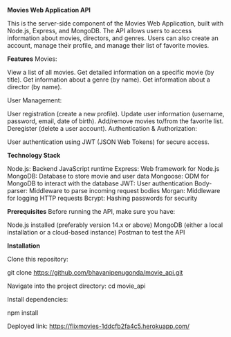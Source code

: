 
**Movies Web Application API**

This is the server-side component of the Movies Web Application, built with Node.js, Express, and MongoDB. The API allows users to access information about movies, directors, and genres. Users can also create an account, manage their profile, and manage their list of favorite movies.


**Features**
Movies:

View a list of all movies.
Get detailed information on a specific movie (by title).
Get information about a genre (by name).
Get information about a director (by name).

User Management:

User registration (create a new profile).
Update user information (username, password, email, date of birth).
Add/remove movies to/from the favorite list.
Deregister (delete a user account).
Authentication & Authorization:

User authentication using JWT (JSON Web Tokens) for secure access.

**Technology Stack**

Node.js: Backend JavaScript runtime
Express: Web framework for Node.js
MongoDB: Database to store movie and user data
Mongoose: ODM for MongoDB to interact with the database
JWT: User authentication
Body-parser: Middleware to parse incoming request bodies
Morgan: Middleware for logging HTTP requests
Bcrypt: Hashing passwords for security

**Prerequisites**
Before running the API, make sure you have:

Node.js installed (preferably version 14.x or above)
MongoDB (either a local installation or a cloud-based instance)
Postman to test the API 


**Installation**

Clone this repository:

git clone https://github.com/bhavanipenugonda/movie_api.git

Navigate into the project directory:
cd movie_api

Install dependencies:

npm install

Deployed link: https://flixmovies-1ddcfb2fa4c5.herokuapp.com/